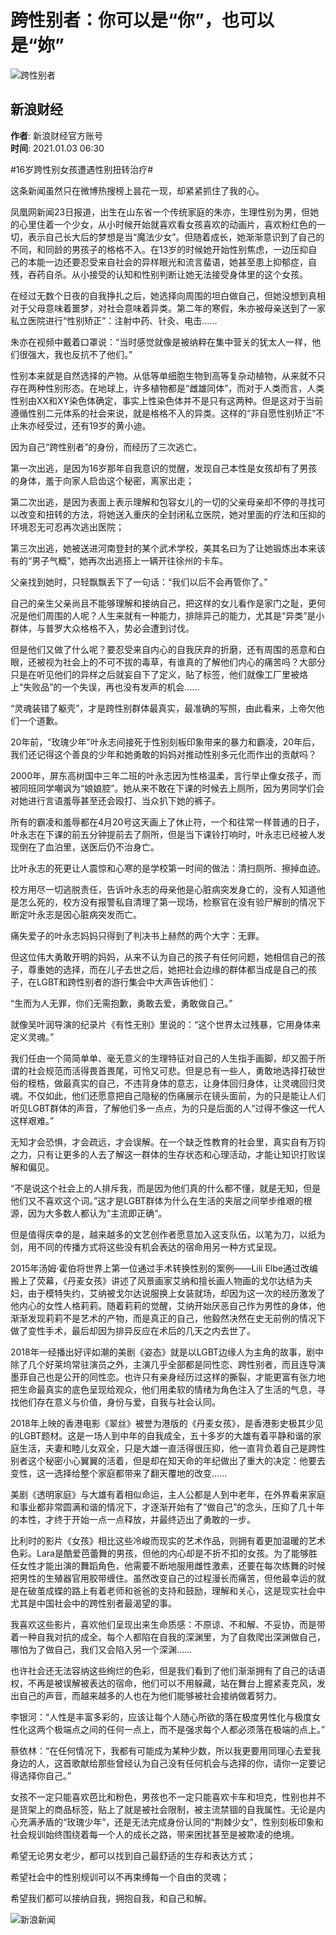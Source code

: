 # 跨性别者：你可以是“你”，也可以是“妳”

![跨性别者](//n.sinaimg.cn/sinakd10200/360/w180h180/20221208/74f2-e935e9f0a5026528452754f43958e250.jpg)

## 新浪财经

**作者**: 新浪财经官方账号  
**时间**: 2021.01.03 06:30  

#16岁跨性别女孩遭遇性别扭转治疗#

这条新闻虽然只在微博热搜榜上昙花一现，却紧紧抓住了我的心。

凤凰网新闻23日报道，出生在山东省一个传统家庭的朱亦，生理性别为男，但她的心里住着一个少女，从小时候开始就喜欢看女孩喜欢的动画片，喜欢粉红色的一切，表示自己长大后的梦想是当“魔法少女”。但随着成长，她渐渐意识到了自己的不同，和同龄的男孩子的格格不入。在13岁的时候她开始性别焦虑，一边压抑自己的本能一边还要忍受来自社会的异样眼光和流言蜚语，她甚至患上抑郁症，自残，吞药自杀。从小接受的认知和性别判断让她无法接受身体里的这个女孩。

在经过无数个日夜的自我挣扎之后，她选择向周围的坦白做自己，但她没想到真相对于父母意味着噩梦，对社会意味着异类。第二年的寒假，朱亦被母亲送到了一家私立医院进行“性别矫正”：注射中药、针灸、电击……

朱亦在视频中戴着口罩说：“当时感觉就像是被纳粹在集中营关的犹太人一样，他们很强大，我也反抗不了他们。”

性别本来就是自然选择的产物。从低等单细胞生物到高等复杂动植物，从来就不只存在两种性别形态。在地球上，许多植物都是“雌雄同体”，而对于人类而言，人类性别由XX和XY染色体确定，事实上性染色体并不是只有这两种。但是这对于当前遵循性别二元体系的社会来说，就是格格不入的异类。这样的“非自愿性别矫正”不止朱亦经受过，还有19岁的黄小迪。

因为自己“跨性别者”的身份，而经历了三次逃亡。

第一次出逃，是因为16岁那年自我意识的觉醒，发现自己本性是女孩却有了男孩的身体，羞于向家人启齿这个秘密，离家出走；

第二次出逃，是因为表面上表示理解和包容女儿的一切的父亲母亲却不停的寻找可以改变和扭转的方法，将她送入重庆的全封闭私立医院，她对里面的疗法和压抑的环境忍无可忍再次逃出医院；

第三次出逃，她被送进河南登封的某个武术学校，美其名曰为了让她锻炼出本来该有的“男子气概”，她再次出逃搭上一辆开往徐州的卡车。

父亲找到她时，只轻飘飘丢下了一句话：“我们以后不会再管你了。”

自己的亲生父亲尚且不能够理解和接纳自己，把这样的女儿看作是家门之耻，更何况是他们周围的人呢？人生来就有一种能力，排除异己的能力，尤其是“异类”是小群体，与普罗大众格格不入，势必会遭到讨伐。

但是他们又做了什么呢？要忍受来自内心的自我厌弃的折磨，还有周围的恶意和白眼，还被视为社会上的不可不拔的毒草，有谁真的了解他们内心的痛苦吗？大部分只是在听见他们的异样之后就妄自下了定义，贴了标签，他们就像工厂里被烙上“失败品”的一个失误，再也没有发声的机会……

“灵魂装错了躯壳”，才是跨性别群体最真实，最准确的写照，由此看来，上帝欠他们一个道歉。

20年前，“玫瑰少年”叶永志间接死于性别刻板印象带来的暴力和霸凌，20年后，我们还记得这个善良的少年和她勇敢的妈妈对推动性别多元化而作出的贡献吗？

2000年，屏东高树国中三年二班的叶永志因为性格温柔，言行举止像女孩子，而被同班同学嘲讽为“娘娘腔”。她从来不敢在下课的时候去上厕所，因为男同学们会对她进行言语羞辱甚至还会殴打、当众扒下她的裤子。

所有的霸凌和羞辱都在4月20号这天画上了休止符，一个和往常一样普通的日子，叶永志在下课的前五分钟提前去了厕所，但是当下课铃打响时，叶永志已经被人发现倒在了血泊里，送医后仍不治身亡。

比叶永志的死更让人震惊和心寒的是学校第一时间的做法：清扫厕所、擦掉血迹。

校方用尽一切逃脱责任，告诉叶永志的母亲他是心脏病突发身亡的，没有人知道他是怎么死的，校方没有报警私自清理了第一现场，检察官在没有验尸解剖的情况下断定叶永志是因心脏病突发而亡。

痛失爱子的叶永志妈妈只得到了判决书上赫然的两个大字：无罪。

但这位伟大勇敢开明的妈妈，从来不认为自己的孩子有任何问题，她相信自己的孩子，尊重她的选择，而在儿子去世之后，她把社会边缘的群体都当成是自己的孩子，在LGBT和跨性别者的游行集会中大声告诉他们：

“生而为人无罪，你们无需抱歉，勇敢去爱，勇敢做自己。”

就像吴叶润导演的纪录片《有性无别》里说的：“这个世界太过残暴，它用身体来定义灵魂。”

我们任由一个简简单单、毫无意义的生理特征对自己的人生指手画脚，却又囿于所谓的社会规范而活得畏首畏尾，可怜又可悲。但是总有一些人，勇敢地选择打破世俗的桎梏，做最真实的自己，不违背身体的意志，让身体回归身体，让灵魂回归灵魂。不仅如此，他们还愿意把自己隐秘的伤痛展示在镜头面前，为的只是能让人们听见LGBT群体的声音，了解他们多一点点，为的只是后面的人“过得不像这一代人这样艰难。”

无知才会恐惧，才会疏远，才会误解。在一个缺乏性教育的社会里，真实自有万钧之力，只有让更多的人去了解这一群体的生存状态和心理活动，才能让知识打败误解和偏见。

“不是说这个社会上的人排斥我，而是因为他们真的什么都不懂，就是无知，但是他们又不喜欢这个词。”这才是LGBT群体为什么在生活的夹层之间举步维艰的根源，因为大多数人都认为“主流即正确”。

但是值得庆幸的是，越来越多的文艺创作者愿意加入这支队伍，以笔为刀，以纸为剑，用不同的传播方式将这些没有机会表达的宿命用另一种方式呈现。

2015年汤姆·霍伯将世界上第一位通过手术转换性别的案例——Lili Elbe通过改编搬上了荧幕，《丹麦女孩》讲述了风景画家艾纳和擅长画人物画的戈尔达结为夫妇，由于模特失约，艾纳被戈尔达说服换上女装就场，却因为这一次的经历激发了他内心的女性人格莉莉。随着莉莉的觉醒，艾纳开始厌恶自己作为男性的身体，他渐渐发现莉莉不是艺术的产物，而是真正的自己，他毅然决然在史无前例的情况下做了变性手术，最后却因为排异反应在术后的几天之内去世了。

2018年一经播出好评如潮的美剧《姿态》就是以LGBT边缘人为主角的故事，剧中除了几个好莱坞常驻演员之外，主演几乎全部都是同性恋、跨性别者，而且连导演墨菲自己也是公开的同性恋。也许只有亲身经历过这样的撕裂，才能更富有张力地把生命最真实的底色呈现给观众，他们用柔软的情绪为角色注入了生活的气息，寻找他们存在意义与价值，身份与爱，自我与社会认同。

2018年上映的香港电影《翠丝》被誉为港版的《丹麦女孩》，是香港影史极其少见的LGBT题材。这是一场人到中年的自我成全，五十多岁的大雄有着平静和谐的家庭生活，夫妻和睦儿女双全，只是大雄一直活得很压抑，他一直背负着自己是跨性别者这个秘密小心翼翼的活着，但是却在知天命的年纪做出了重大的决定：他要去变性，这一选择给整个家庭都带来了翻天覆地的改变……

美剧《透明家庭》与大雄有着相似命运，主人公都是人到中老年，在外界看来家庭和事业都非常圆满和谐的情况下，才逐渐开始有了“做自己”的念头，压抑了几十年的本性，才终于开始一点一点释放，并最终迈出了勇敢的一步。

比利时的影片《女孩》相比这些冷峻而现实的艺术作品，则拥有着更加温暖的艺术色彩。Lara是酷爱芭蕾舞的男孩，但他的内心却是不折不扣的女孩。为了能够胜任女性才能出演的舞蹈角色，他需要不断地服用雌性激素，还要在每次练舞的时候把男性的生殖器官用胶带缠住。虽然改变自己的过程漫长而痛苦，但他最幸运的就是在破茧成蝶的路上有着老师和爸爸的支持和鼓励，理解和关心，这是现实社会中尤其是中国社会中的跨性别者最渴望的事。

我喜欢这些影片，喜欢他们呈现出来生命质感：不原谅、不和解、不妥协，而是带着一种自我对抗的成全。每个人都陷在自我的深渊里，为了自救爬出深渊做自己，哪怕为了做自己，我们又会陷入另一个深渊……

也许社会还无法容纳这些绚烂的色彩，但是我们看到了他们渐渐拥有了自己的话语权，不再是被误解被表达的宿命，他们可以不用躲藏，站在舞台上握紧麦克风，发出自己的声音，而越来越多的人也在为他们能够被社会接纳做着努力。

李银河：“人性是丰富多彩的，应该让每个人随心所欲的落在极度男性化与极度女性化这两个极端点之间的任何一点上，而不是强求每个人都必须落在极端的点上。”

蔡依林：“在任何情况下，我都有可能成为某种少数，所以我更要用同理心去爱我身边的人，这首歌献给那些曾经认为自己没有任何机会与选择的你，请你一定要记得选择你自己。”

女孩不一定只能喜欢芭比和粉色，男孩也不一定只能喜欢卡车和坦克，性别也并不是货架上的商品标签，贴上了就是被社会限制，被主流禁锢的自我属性。无论是内心充满矛盾的“玫瑰少年”，还是无法完成身份认同的“荆棘少女”，性别刻板印象和社会规训始终围绕着每一个人的成长之路，带来困扰甚至是被欺凌的绝境。

希望无论男女老少，都可以找到自己最舒适的生存和表达方式；

希望社会中的性别规训可以不再束缚每一个自由的灵魂；

希望我们都可以接纳自我，拥抱自我，和自己和解。

![新浪新闻](https://n.sinaimg.cn/default/2fb77759/20151125/320X320.png)